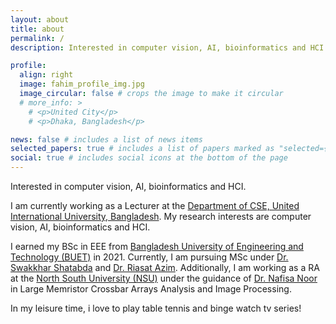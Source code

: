 ```yaml
---
layout: about
title: about
permalink: /
description: Interested in computer vision, AI, bioinformatics and HCI. 

profile:
  align: right
  image: fahim_profile_img.jpg
  image_circular: false # crops the image to make it circular
  # more_info: >
    # <p>United City</p>
    # <p>Dhaka, Bangladesh</p>

news: false # includes a list of news items
selected_papers: true # includes a list of papers marked as "selected={true}"
social: true # includes social icons at the bottom of the page
---
```

Interested in computer vision, AI, bioinformatics and HCI.

I am currently working as a Lecturer at the <a href="https://cse.uiu.ac.bd">Department of CSE, United International University, Bangladesh</a>. My research interests are computer vision, AI, bioinformatics and HCI.

I earned my BSc in EEE from <a href="https://www.buet.ac.bd/web/#/">Bangladesh University of Engineering and Technology (BUET)</a> in 2021. Currently, I am pursuing MSc under <a href="https://scholar.google.com/citations?user=2DhrWFgAAAAJ">Dr. Swakkhar Shatabda</a> and <a href="https://scholar.google.com/citations?user=31mWMiEAAAAJ">Dr. Riasat Azim</a>. Additionally, I am working as a RA at the <a href="https://www.northsouth.edu/">North South University (NSU)</a> under the guidance of <a href="https://scholar.google.com/citations?user=Izxn2EMAAAAJ">Dr. Nafisa Noor</a> in Large Memristor Crossbar Arrays Analysis and Image Processing.

In my leisure time, i love to play table tennis and binge watch tv series!


<!-- Put your address / P.O. box / other info right below your picture. You can also disable any of these elements by editing `profile` property of the YAML header of your `_pages/about.md`. Edit `_bibliography/papers.bib` and Jekyll will render your [publications page](/al-folio/publications/) automatically.

Link to your social media connections, too. This theme is set up to use [Font Awesome icons](https://fontawesome.com/) and [Academicons](https://jpswalsh.github.io/academicons/), like the ones below. Add your Facebook, Twitter, LinkedIn, Google Scholar, or just disable all of them. -->
